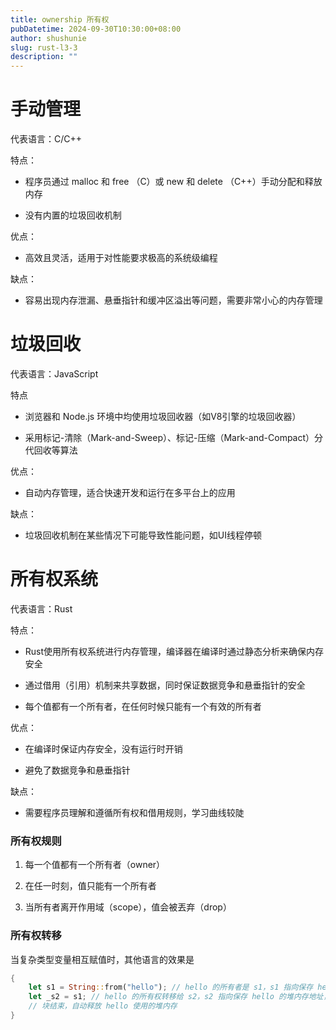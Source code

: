 ```yaml
---
title: ownership 所有权
pubDatetime: 2024-09-30T10:30:00+08:00
author: shushunie
slug: rust-l3-3
description: ""
---
```


# 手动管理

代表语言：C/C++

特点：

- 程序员通过 malloc 和 free （C）或 new 和 delete （C++）手动分配和释放内存

- 没有内置的垃圾回收机制

优点：

- 高效且灵活，适用于对性能要求极高的系统级编程

缺点：

- 容易出现内存泄漏、悬垂指针和缓冲区溢出等问题，需要非常小心的内存管理

# 垃圾回收

代表语言：JavaScript

特点

- 浏览器和 Node.js 环境中均使用垃圾回收器（如V8引擎的垃圾回收器）

- 采用标记-清除（Mark-and-Sweep）、标记-压缩（Mark-and-Compact）分代回收等算法

优点：

- 自动内存管理，适合快速开发和运行在多平台上的应用

缺点：

- 垃圾回收机制在某些情况下可能导致性能问题，如UI线程停顿

# 所有权系统

代表语言：Rust

特点：

- Rust使用所有权系统进行内存管理，编译器在编译时通过静态分析来确保内存安全

- 通过借用（引用）机制来共享数据，同时保证数据竞争和悬垂指针的安全

- 每个值都有一个所有者，在任何时候只能有一个有效的所有者

优点：

- 在编译时保证内存安全，没有运行时开销

- 避免了数据竞争和悬垂指针

缺点：

- 需要程序员理解和遵循所有权和借用规则，学习曲线较陡

### 所有权规则

1. 每一个值都有一个所有者（owner）

2. 在任一时刻，值只能有一个所有者

3. 当所有者离开作用域（scope），值会被丟弃（drop）

### 所有权转移

当复杂类型变量相互赋值时，其他语言的效果是

```rust
{
    let s1 = String::from("hello"); // hello 的所有者是 s1，s1 指向保存 hello 的堆内存地址
    let _s2 = s1; // hello 的所有权转移给 s2，s2 指向保存 hello 的堆内存地址，s1 指向空
    // 块结束，自动释放 hello 使用的堆内存
}
```
